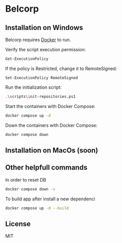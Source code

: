 # Belcorp
## Installation on Windows
Belcorp requires [Docker](https://www.docker.com/) to run.

Verify the script execution permission:
```sh
Get-ExecutionPolicy
```

If the policy is Restricted, change it to RemoteSigned:
```
Set-ExecutionPolicy RemoteSigned
```
Run the initialization script:
```sh
.\scripts\init-repositories.ps1
```

Start the containers with Docker Compose:
```sh
docker compose up -d
```

Down the containers with Docker Compose:
```sh
docker compose down
```

## Installation on MacOs (soon)

## Other helpfull commands

In order to reset DB
```sh
docker compose down -v
```

To build app after install a new dependenci
```sh
docker compose up -d --build
```

## License

MIT
